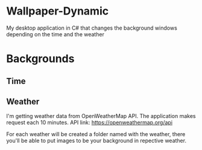 # Wallpaper-Dynamic
My desktop application in C# that changes the background windows depending on the time and the weather

# Backgrounds

## Time


## Weather
I'm getting weather data from OpenWeatherMap API. The application makes request each 10 minutes.
API link: https://openweathermap.org/api

For each weather will be created a folder named with the weather, there you'll be able to put images to be your background in repective weather.
